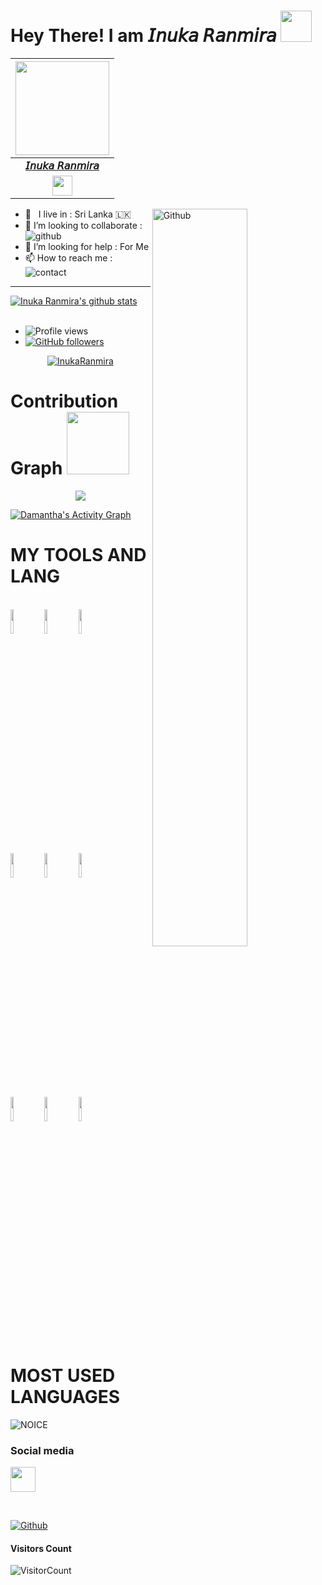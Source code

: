 # Hey There! I am 𝘐𝘯𝘶𝘬𝘢 𝘙𝘢𝘯𝘮𝘪𝘳𝘢 <img src="https://raw.githubusercontent.com/MartinHeinz/MartinHeinz/master/wave.gif" width="50px">
<!-- Your badges
You can use the website to generate badges: https://shields.io/
-->
| <a href="https://t.me/InukaRanmira"><img src="https://telegra.ph/file/649e4231effb26e3c00f0.jpg" width="150px" height="150px" /></a> |
|:---------------------------------------------------------------------------------------------------------------------------------------: |
|       **[𝘐𝘯𝘶𝘬𝘢 𝘙𝘢𝘯𝘮𝘪𝘳𝘢](https://t.me/InukaRanmira)**                                                                                |
| <a href="https://t.me/InukaRanmira"><img src="https://cdn4.iconfinder.com/data/icons/logos-and-brands/512/335_Telegram_logo-256.png" width="32px" height="32px"></a>
<img width="55%" align="right" alt="Github" src="https://raw.githubusercontent.com/onimur/.github/master/.resources/git-header.svg" />
<!-- Your badges
You can use the website to generate badges: https://shields.io/
-->

-  🚶‍ &nbsp; I live in : Sri Lanka 🇱🇰  <br>
-  👯 I’m looking to collaborate : ![github](https://img.shields.io/badge/On-Github-black)  <br>
-  🤔 I’m looking for help : For  Me  <br>
-  📫 How to reach me : ![contact](https://img.shields.io/badge/Contact%20me-On%20Telegram-blue)


**** 
 <a href="https://github.com/InukaRanmira/handle-path-oz">
    <img align="center" alt="Inuka Ranmira's github stats" src="https://github-readme-stats.vercel.app/api?username=InukaRanmira&show_icons=true&theme=midnight-purple" />
  </a>

<br>
<br>

- ![Profile views](https://gpvc.arturio.dev/InukaRanmira)
- [![GitHub followers](https://img.shields.io/github/followers/InukaRanmira.svg?style=social&label=Follow&maxAge=2592000)](https://github.com/InukaRanmira?tab=followers)
  

<p align="center"> <a href="https://github.com/InukaRanmira"><img src="https://github-profile-trophy.vercel.app/?username=InukaRanmira&no-bg=true" alt="InukaRanmira" /></a> </p>



# Contribution Graph <img src="https://octodex.github.com/images/daftpunktocat-thomas.gif" width=100px>

<p align="center">
  <a href="https://github.com/InukaRanmira">
    <img src="https://github-readme-streak-stats.herokuapp.com/?user=InukaRanmira#version3"/>
  </a>
</p>
<a href="h

  <a href="https://github.com/InukaRanmira"><img alt="Damantha's Activity Graph" src="https://activity-graph.herokuapp.com/graph?username=InukaRanmira&bg_color=1F222E&color=F8D866&line=F85D7F&point=FFFFFF&hide_border=true" /></a>






# MY TOOLS AND LANG

<p align ="left">
  <br />
  <code><img width="10%"  src="https://www.vectorlogo.zone/logos/json/json-ar21.svg"></code>
  <code><img width="10%"   src="https://www.vectorlogo.zone/logos/git-scm/git-scm-ar21.svg"></code>
  <code><img width="10%"   src="https://www.vectorlogo.zone/logos/python/python-ar21.svg"></code>
  <br />
  <code><img width="10%"  src="https://www.vectorlogo.zone/logos/mysql/mysql-ar21.svg"></code>
  <code><img width="10%"  src="https://www.vectorlogo.zone/logos/sqlite/sqlite-ar21.svg"></code>
  <code><img width="10%"  src="https://www.vectorlogo.zone/logos/firebase/firebase-ar21.svg"></code>
  <br />
  <code><img width="10%"  src="https://www.vectorlogo.zone/logos/w3_html5/w3_html5-ar21.svg"></code>
  <code><img width="10%"  src="https://www.vectorlogo.zone/logos/github/github-ar21.svg"></code>
  <code><img width="10%"  src="https://www.vectorlogo.zone/logos/gitlab/gitlab-ar21.svg"></code>
  <br>
</p>  



# MOST USED LANGUAGES
![NOICE](https://github-readme-stats.vercel.app/api/top-langs/?username=InukaRanmira&theme=dark&show_icons=true)
                        
### Social media
                                                              
<a href="https://t.me/InukaRanmira" target="blank"><img align="center" src="https://cdn4.iconfinder.com/data/icons/logos-and-brands/512/335_Telegram_logo-256.png"  height="40" width="40" /></a> &nbsp;&nbsp;
</p>

<br>
                                                              
[![Github](https://img.shields.io/badge/-Github-000?style=flat&logo=Github&logoColor=white)](https://github.com/InukaRanmira)                                                        

#### **Visitors Count**  
![VisitorCount](https://profile-counter.glitch.me/{InukaRanmira}/count.svg)
